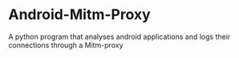 # Android-Mitm-Proxy
A python program that analyses android applications and logs their connections through a Mitm-proxy

